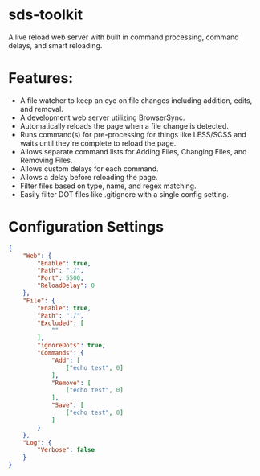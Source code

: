 # sds-toolkit

A live reload web server with built in command processing, command delays, and smart reloading.

# Features:

 - A file watcher to keep an eye on file changes including addition, edits, and removal.
 - A development web server utilizing BrowserSync.
 - Automatically reloads the page when a file change is detected.
 - Runs command(s) for pre-processing for things like LESS/SCSS and waits until they're complete to reload the page.
 - Allows separate command lists for Adding Files, Changing Files, and Removing Files.
 - Allows custom delays for each command.
 - Allows a delay before reloading the page.
 - Filter files based on type, name, and regex matching.
 - Easily filter DOT files like .gitignore with a single config setting.


# Configuration Settings


```json
{
    "Web": {
        "Enable": true,
        "Path": "./",
        "Port": 5500,
        "ReloadDelay": 0
    },
    "File": {
        "Enable": true,
        "Path": "./",
        "Excluded": [
            ""
        ],
        "ignoreDots": true,
        "Commands": {
            "Add": [
                ["echo test", 0]
            ],
            "Remove": [
                ["echo test", 0]
            ],
            "Save": [
                ["echo test", 0]
            ]
        }
    },
    "Log": {
        "Verbose": false
    }
}
```


